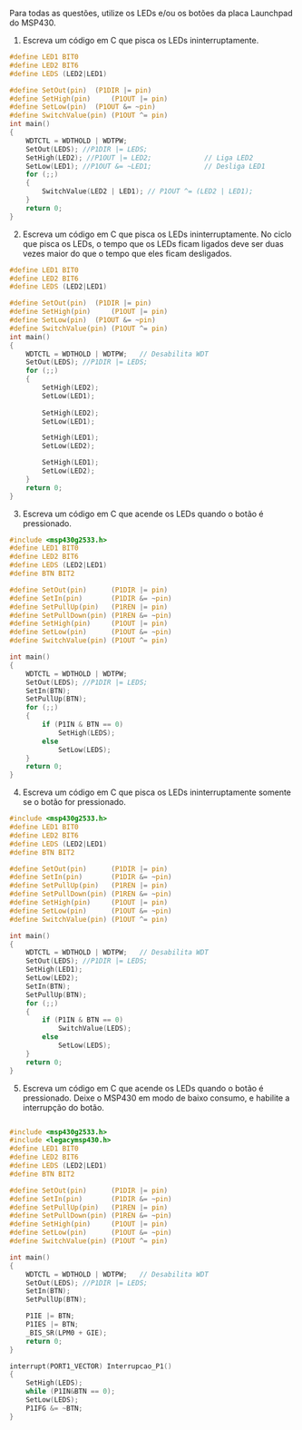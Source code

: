Para todas as questões, utilize os LEDs e/ou os botões da placa Launchpad do MSP430.

1. Escreva um código em C que pisca os LEDs ininterruptamente.
```C
#define LED1 BIT0
#define LED2 BIT6
#define LEDS (LED2|LED1)

#define SetOut(pin)	 (P1DIR |= pin)
#define SetHigh(pin)	 (P1OUT |= pin)
#define SetLow(pin)	 (P1OUT &= ~pin)
#define SwitchValue(pin) (P1OUT ^= pin)
int main()
{
	WDTCTL = WDTHOLD | WDTPW;
	SetOut(LEDS); //P1DIR |= LEDS;
	SetHigh(LED2); //P1OUT |= LED2;				// Liga LED2
	SetLow(LED1); //P1OUT &= ~LED1;				// Desliga LED1
	for (;;)
	{
		SwitchValue(LED2 | LED1); // P1OUT ^= (LED2 | LED1);
	}
	return 0;
}
```
2. Escreva um código em C que pisca os LEDs ininterruptamente. No ciclo que pisca os LEDs, o tempo que os LEDs ficam ligados deve ser duas vezes maior do que o tempo que eles ficam desligados.
```C
#define LED1 BIT0
#define LED2 BIT6
#define LEDS (LED2|LED1)

#define SetOut(pin)	 (P1DIR |= pin)
#define SetHigh(pin)	 (P1OUT |= pin)
#define SetLow(pin)	 (P1OUT &= ~pin)
#define SwitchValue(pin) (P1OUT ^= pin)
int main()
{
	WDTCTL = WDTHOLD | WDTPW;	// Desabilita WDT
	SetOut(LEDS); //P1DIR |= LEDS;
	for (;;)
	{
		SetHigh(LED2);
		SetLow(LED1);
		
		SetHigh(LED2);
		SetLow(LED1);

		SetHigh(LED1);
		SetLow(LED2);

		SetHigh(LED1);
		SetLow(LED2);
	}
	return 0;
}
```
3. Escreva um código em C que acende os LEDs quando o botão é pressionado.
```C
#include <msp430g2533.h>
#define LED1 BIT0
#define LED2 BIT6
#define LEDS (LED2|LED1)
#define BTN BIT2

#define SetOut(pin)		 (P1DIR |= pin)
#define SetIn(pin)		 (P1DIR &= ~pin)
#define SetPullUp(pin)	 (P1REN |= pin)
#define SetPullDown(pin) (P1REN &= ~pin)
#define SetHigh(pin)	 (P1OUT |= pin)
#define SetLow(pin)		 (P1OUT &= ~pin)
#define SwitchValue(pin) (P1OUT ^= pin)

int main()
{
	WDTCTL = WDTHOLD | WDTPW;	
	SetOut(LEDS); //P1DIR |= LEDS;
	SetIn(BTN);
	SetPullUp(BTN);
	for (;;)
	{
		if (P1IN & BTN == 0)
			SetHigh(LEDS);
		else
			SetLow(LEDS);
	}
	return 0;
}
```
4. Escreva um código em C que pisca os LEDs ininterruptamente somente se o botão for pressionado.
```C
#include <msp430g2533.h>
#define LED1 BIT0
#define LED2 BIT6
#define LEDS (LED2|LED1)
#define BTN BIT2

#define SetOut(pin)		 (P1DIR |= pin)
#define SetIn(pin)		 (P1DIR &= ~pin)
#define SetPullUp(pin)	 (P1REN |= pin)
#define SetPullDown(pin) (P1REN &= ~pin)
#define SetHigh(pin)	 (P1OUT |= pin)
#define SetLow(pin)		 (P1OUT &= ~pin)
#define SwitchValue(pin) (P1OUT ^= pin)

int main()
{
	WDTCTL = WDTHOLD | WDTPW;	// Desabilita WDT
	SetOut(LEDS); //P1DIR |= LEDS;
	SetHigh(LED1);
	SetLow(LED2);
	SetIn(BTN);
	SetPullUp(BTN);
	for (;;)
	{
		if (P1IN & BTN == 0)
			SwitchValue(LEDS);
		else
			SetLow(LEDS);
	}
	return 0;
}
```
5. Escreva um código em C que acende os LEDs quando o botão é pressionado. Deixe o MSP430 em modo de baixo consumo, e habilite a interrupção do botão.

```C

#include <msp430g2533.h>
#include <legacymsp430.h>
#define LED1 BIT0
#define LED2 BIT6
#define LEDS (LED2|LED1)
#define BTN BIT2

#define SetOut(pin)		 (P1DIR |= pin)
#define SetIn(pin)		 (P1DIR &= ~pin)
#define SetPullUp(pin)	 (P1REN |= pin)
#define SetPullDown(pin) (P1REN &= ~pin)
#define SetHigh(pin)	 (P1OUT |= pin)
#define SetLow(pin)		 (P1OUT &= ~pin)
#define SwitchValue(pin) (P1OUT ^= pin)

int main()
{
	WDTCTL = WDTHOLD | WDTPW;	// Desabilita WDT
	SetOut(LEDS); //P1DIR |= LEDS;
	SetIn(BTN);
	SetPullUp(BTN);

	P1IE |= BTN; 
	P1IES |= BTN; 
	_BIS_SR(LPM0 + GIE);
	return 0;
}

interrupt(PORT1_VECTOR) Interrupcao_P1()
{
	SetHigh(LEDS);
	while (P1IN&BTN == 0);	
	SetLow(LEDS);
	P1IFG &= ~BTN;	
}
```
